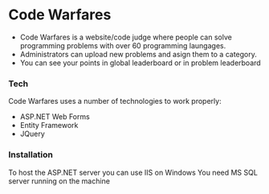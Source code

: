# Code Warfares

- Code Warfares is a website/code judge where people can solve programming problems with over 60 programming laungages. 
- Administrators can upload new problems and asign them to a category.
- You can see your points in global leaderboard or in problem leaderboard

### Tech
Code Warfares uses a number of technologies to work properly:

* ASP.NET Web Forms
* Entity Framework
* JQuery

### Installation

To host the ASP.NET server you can use IIS on Windows
You need MS SQL server running on the machine

